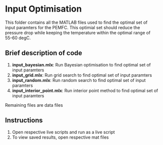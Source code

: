 # Input Optimisation
This folder contains all the MATLAB files used to find the optimal set of input paramters for the PEMFC. This optimial set should reduce the pressure drop while keeping the temperature within the optimal range of 55-60 degC.

## Brief description of code
1. **input_bayesian.mlx**: Run Bayesian optimisation to find optimal set of input paramters
2. **input_grid.mlx**: Run grid search to find optimal set of input paramters
3. **input_random.mlx**: Run random search to find optimal set of input paramters
4. **input_interior_point.mlx**: Run interior point method to find optimal set of input paramters

Remaining files are data files

## Instructions
1. Open respective live scripts and run as a live script
2. To view saved results, open respective mat files
